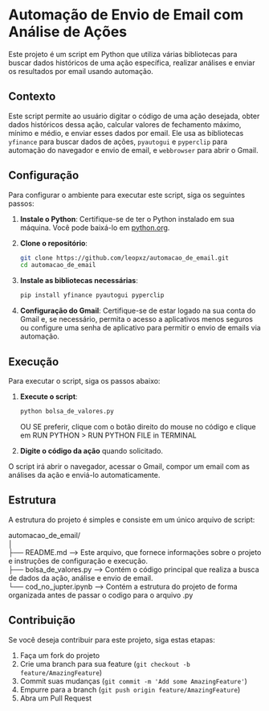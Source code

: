 # Automação de Envio de Email com Análise de Ações

Este projeto é um script em Python que utiliza várias bibliotecas para buscar dados históricos de uma ação específica, realizar análises e enviar os resultados por email usando automação.

## Contexto

Este script permite ao usuário digitar o código de uma ação desejada, obter dados históricos dessa ação, calcular valores de fechamento máximo, mínimo e médio, e enviar esses dados por email. Ele usa as bibliotecas `yfinance` para buscar dados de ações, `pyautogui` e `pyperclip` para automação do navegador e envio de email, e `webbrowser` para abrir o Gmail.

## Configuração

Para configurar o ambiente para executar este script, siga os seguintes passos:

1. **Instale o Python**: Certifique-se de ter o Python instalado em sua máquina. Você pode baixá-lo em [python.org](https://www.python.org/).

2. **Clone o repositório**:
    ```bash
    git clone https://github.com/leopxz/automacao_de_email.git
    cd automacao_de_email
    ```

3. **Instale as bibliotecas necessárias**:
    ```bash
    pip install yfinance pyautogui pyperclip
    ```

4. **Configuração do Gmail**: Certifique-se de estar logado na sua conta do Gmail e, se necessário, permita o acesso a aplicativos menos seguros ou configure uma senha de aplicativo para permitir o envio de emails via automação.

## Execução

Para executar o script, siga os passos abaixo:

1. **Execute o script**:
    ```bash
    python bolsa_de_valores.py
    ```
    OU SE preferir, clique com o botão direito do mouse no código e clique em RUN PYTHON > RUN PYTHON FILE in TERMINAL

2. **Digite o código da ação** quando solicitado.

O script irá abrir o navegador, acessar o Gmail, compor um email com as análises da ação e enviá-lo automaticamente.

## Estrutura

A estrutura do projeto é simples e consiste em um único arquivo de script:

automacao_de_email/<br>
│<br>
├── README.md --> Este arquivo, que fornece informações sobre o projeto e instruções de configuração e execução.<br>
├── bolsa_de_valores.py --> Contém o código principal que realiza a busca de dados da ação, análise e envio de email.<br>
└── cod_no_jupter.ipynb --> Contém a estrutura do projeto de forma organizada antes de passar o codigo para o arquivo .py<br>

## Contribuição

Se você deseja contribuir para este projeto, siga estas etapas:

1. Faça um fork do projeto
2. Crie uma branch para sua feature (`git checkout -b feature/AmazingFeature`)
3. Commit suas mudanças (`git commit -m 'Add some AmazingFeature'`)
4. Empurre para a branch (`git push origin feature/AmazingFeature`)
5. Abra um Pull Request

